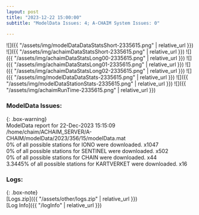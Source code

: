 ```yaml
---
layout: post
title: "2023-12-22 15:00:00"
subtitle: "ModelData Issues: 4; A-CHAIM System Issues: 0"

---
```


![]({{ "/assets/img/modelDataDataStatsShort-2335615.png" | relative_url }})
![]({{ "/assets/img/achaimDataStatsShort-2335615.png" | relative_url }})
![]({{ "/assets/img/achaimDataStatsLong00-2335615.png" | relative_url }})
![]({{ "/assets/img/achaimDataStatsLong01-2335615.png" | relative_url }})
![]({{ "/assets/img/achaimDataStatsLong02-2335615.png" | relative_url }})
![]({{ "/assets/img/modelDataDataStats-2335615.png" | relative_url }})
![]({{ "/assets/img/modelDataStationStats-2335615.png" | relative_url }})
![]({{ "/assets/img/achaimRunTime-2335615.png" | relative_url }})


### ModelData Issues:  
  
{: .box-warning}  
 ModelData report for 22-Dec-2023 15:15:09   
 /home/chaim/ACHAIM_SERVER/A-CHAIM/modelData/2023/356/15/modelData.mat   
 0% of all possible stations for IONO were downloaded. x1047   
 0% of all possible stations for SENTINEL were downloaded. x502   
 0% of all possible stations for CHAIN were downloaded. x44   
 3.3445% of all possible stations for KARTVERKET were downloaded. x16   
  


### Logs:  
  
{: .box-note}  
[Logs.zip]({{ "/assets/other/logs.zip" | relative_url }})  
[Log Info]({{ "/logInfo" | relative_url }})  
